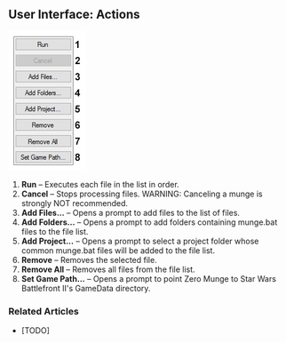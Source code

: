 ## User Interface: Actions
![Overview of User Interface](images/ui_actions.png)

1. **Run** – Executes each file in the list in order.
2. **Cancel** – Stops processing files. WARNING: Canceling a munge is strongly NOT recommended.
3. **Add Files...** – Opens a prompt to add files to the list of files.
4. **Add Folders...** – Opens a prompt to add folders containing munge.bat files to the file list.
5. **Add Project...** – Opens a prompt to select a project folder whose common munge.bat files will be added to the file list.
6. **Remove** – Removes the selected file.
7. **Remove All** – Removes all files from the file list.
8. **Set Game Path...** – Opens a prompt to point Zero Munge to Star Wars Battlefront II's GameData directory.

### Related Articles
- [TODO]